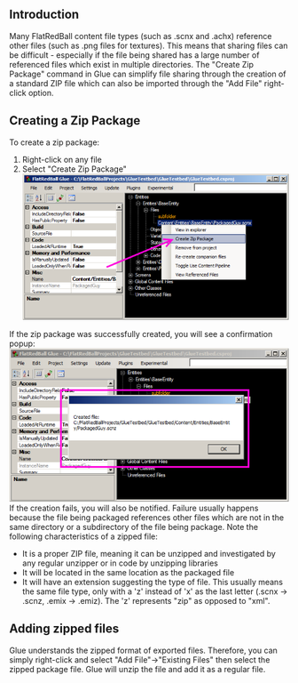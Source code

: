 ## Introduction

Many FlatRedBall content file types (such as .scnx and .achx) reference other files (such as .png files for textures). This means that sharing files can be difficult - especially if the file being shared has a large number of referenced files which exist in multiple directories. The "Create Zip Package" command in Glue can simplify file sharing through the creation of a standard ZIP file which can also be imported through the "Add File" right-click option.

## Creating a Zip Package

To create a zip package:

1.  Right-click on any file
2.  Select "Create Zip Package" ![CreateZipPackage.png](/media/migrated_media-CreateZipPackage.png)

If the zip package was successfully created, you will see a confirmation popup:![CreateZipPackageSuccess.png](/media/migrated_media-CreateZipPackageSuccess.png) If the creation fails, you will also be notified. Failure usually happens because the file being packaged references other files which are not in the same directory or a subdirectory of the file being package. Note the following characteristics of a zipped file:

-   It is a proper ZIP file, meaning it can be unzipped and investigated by any regular unzipper or in code by unzipping libraries
-   It will be located in the same location as the packaged file
-   It will have an extension suggesting the type of file. This usually means the same file type, only with a 'z' instead of 'x' as the last letter (.scnx -\> .scnz, .emix -\> .emiz). The 'z' represents "zip" as opposed to "xml".

## Adding zipped files

Glue understands the zipped format of exported files. Therefore, you can simply right-click and select "Add File"-\>"Existing Files" then select the zipped package file. Glue will unzip the file and add it as a regular file.
